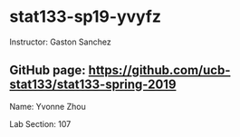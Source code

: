 # stat133-sp19-yvyfz
Instructor: Gaston Sanchez

GitHub page: https://github.com/ucb-stat133/stat133-spring-2019
-----
Name: Yvonne Zhou

Lab Section: 107
